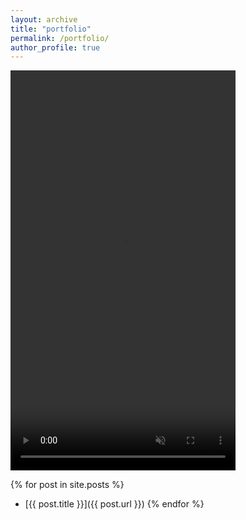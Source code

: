 ```yaml
---
layout: archive
title: "portfolio"
permalink: /portfolio/
author_profile: true
---
```


<video width="360" height="640" autoplay loop muted playsinline>
  <source src="/assets/videos/kinetic_grid2.mov" type="video/mp4">
  브라우저가 영상을 지원하지 않습니다.
</video>

{% for post in site.posts %}
  - [{{ post.title }}]({{ post.url }})
{% endfor %}